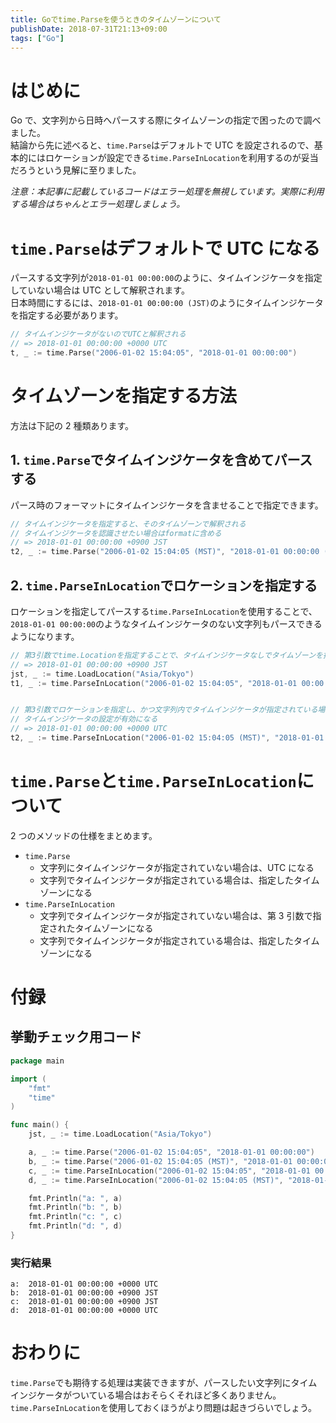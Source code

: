 ```yaml
---
title: Goでtime.Parseを使うときのタイムゾーンについて
publishDate: 2018-07-31T21:13+09:00
tags: ["Go"]
---
```


# はじめに

Go で、文字列から日時へパースする際にタイムゾーンの指定で困ったので調べました。  
結論から先に述べると、`time.Parse`はデフォルトで UTC を設定されるので、基本的にはロケーションが設定できる`time.ParseInLocation`を利用するのが妥当だろうという見解に至りました。

_注意：本記事に記載しているコードはエラー処理を無視しています。実際に利用する場合はちゃんとエラー処理しましょう。_

# `time.Parse`はデフォルトで UTC になる

パースする文字列が`2018-01-01 00:00:00`のように、タイムインジケータを指定していない場合は UTC として解釈されます。  
日本時間にするには、`2018-01-01 00:00:00 (JST)`のようにタイムインジケータを指定する必要があります。

```go
// タイムインジケータがないのでUTCと解釈される
// => 2018-01-01 00:00:00 +0000 UTC
t, _ := time.Parse("2006-01-02 15:04:05", "2018-01-01 00:00:00")
```

# タイムゾーンを指定する方法

方法は下記の 2 種類あります。

## 1. `time.Parse`でタイムインジケータを含めてパースする

パース時のフォーマットにタイムインジケータを含ませることで指定できます。

```go
// タイムインジケータを指定すると、そのタイムゾーンで解釈される
// タイムインジケータを認識させたい場合はformatに含める
// => 2018-01-01 00:00:00 +0900 JST
t2, _ := time.Parse("2006-01-02 15:04:05 (MST)", "2018-01-01 00:00:00 (JST)")
```

## 2. `time.ParseInLocation`でロケーションを指定する

ロケーションを指定してパースする`time.ParseInLocation`を使用することで、`2018-01-01 00:00:00`のようなタイムインジケータのない文字列もパースできるようになります。

```go
// 第3引数でtime.Locationを指定することで、タイムインジケータなしでタイムゾーンを指定できる
// => 2018-01-01 00:00:00 +0900 JST
jst, _ := time.LoadLocation("Asia/Tokyo")
t1, _ := time.ParseInLocation("2006-01-02 15:04:05", "2018-01-01 00:00:00", jst)


// 第3引数でロケーションを指定し、かつ文字列内でタイムインジケータが指定されている場合は、
// タイムインジケータの設定が有効になる
// => 2018-01-01 00:00:00 +0000 UTC
t2, _ := time.ParseInLocation("2006-01-02 15:04:05 (MST)", "2018-01-01 00:00:00 (UTC)", jst)
```

# `time.Parse`と`time.ParseInLocation`について

2 つのメソッドの仕様をまとめます。

- `time.Parse`
  - 文字列にタイムインジケータが指定されていない場合は、UTC になる
  - 文字列でタイムインジケータが指定されている場合は、指定したタイムゾーンになる
- `time.ParseInLocation`
  - 文字列でタイムインジケータが指定されていない場合は、第 3 引数で指定されたタイムゾーンになる
  - 文字列でタイムインジケータが指定されている場合は、指定したタイムゾーンになる

# 付録

## 挙動チェック用コード

```go
package main

import (
	"fmt"
	"time"
)

func main() {
	jst, _ := time.LoadLocation("Asia/Tokyo")

	a, _ := time.Parse("2006-01-02 15:04:05", "2018-01-01 00:00:00")
	b, _ := time.Parse("2006-01-02 15:04:05 (MST)", "2018-01-01 00:00:00 (JST)")
	c, _ := time.ParseInLocation("2006-01-02 15:04:05", "2018-01-01 00:00:00", jst)
	d, _ := time.ParseInLocation("2006-01-02 15:04:05 (MST)", "2018-01-01 00:00:00 (UTC)", jst)

	fmt.Println("a: ", a)
	fmt.Println("b: ", b)
	fmt.Println("c: ", c)
	fmt.Println("d: ", d)
}
```

### 実行結果

```
a:  2018-01-01 00:00:00 +0000 UTC
b:  2018-01-01 00:00:00 +0900 JST
c:  2018-01-01 00:00:00 +0900 JST
d:  2018-01-01 00:00:00 +0000 UTC
```

# おわりに

`time.Parse`でも期待する処理は実装できますが、パースしたい文字列にタイムインジケータがついている場合はおそらくそれほど多くありません。  
`time.ParseInLocation`を使用しておくほうがより問題は起きづらいでしょう。
